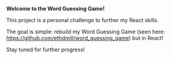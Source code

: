 **Welcome to the Word Guessing Game!**

This project is a personal challenge to further my React skills.

The goal is simple: rebuild my Word Guessing Game (seen here: https://github.com/ethdmill/word_guessing_game) but in React!

Stay tuned for further progress!

